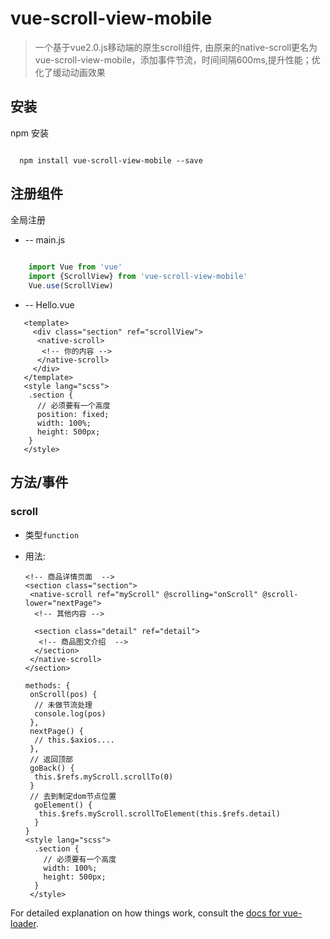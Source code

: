 # vue-scroll-view-mobile

> 一个基于vue2.0.js移动端的原生scroll组件, 由原来的native-scroll更名为vue-scroll-view-mobile，添加事件节流，时间间隔600ms,提升性能；优化了缓动动画效果

## 安装

npm 安装
``` 

  npm install vue-scroll-view-mobile --save

```
## 注册组件

全局注册

* -- main.js
```js
    
    import Vue from 'vue'
    import {ScrollView} from 'vue-scroll-view-mobile'
    Vue.use(ScrollView)

```
* -- Hello.vue
```vue
   <template>
     <div class="section" ref="scrollView">
      <native-scroll>
       <!-- 你的内容 -->
      </native-scroll>
     </div>
   </template>
   <style lang="scss">
    .section {
      // 必须要有一个高度
      position: fixed;
      width: 100%;
      height: 500px;
    }
   </style>

```
## 方法/事件

### scroll

* 类型`function`

* 用法:

  ```vue
  <!-- 商品详情页面  -->
  <section class="section">
   <native-scroll ref="myScroll" @scrolling="onScroll" @scroll-lower="nextPage">
    <!-- 其他内容 -->
    
    <section class="detail" ref="detail">
     <!-- 商品图文介绍  -->
    </section>
   </native-scroll>
  </section>

  methods: {
   onScroll(pos) {
    // 未做节流处理
    console.log(pos)
   },
   nextPage() {
    // this.$axios....
   },
   // 返回顶部
   goBack() {
    this.$refs.myScroll.scrollTo(0)
   }
   // 去到制定dom节点位置
    goElement() {
     this.$refs.myScroll.scrollToElement(this.$refs.detail)
    }
  }
  <style lang="scss">
    .section {
      // 必须要有一个高度
      width: 100%;
      height: 500px;
    }
   </style>
  ```



For detailed explanation on how things work, consult the [docs for vue-loader](http://vuejs.github.io/vue-loader).

